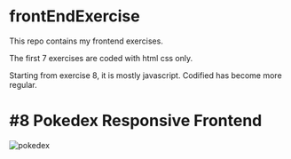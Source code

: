 
#  frontEndExercise

This repo contains my frontend exercises.

The first 7 exercises are coded with html css only.

Starting from exercise 8, it is mostly javascript. Codified has become more regular.


# #8 Pokedex Responsive Frontend
![pokedex](https://i.hizliresim.com/flxw29e.png)

    
